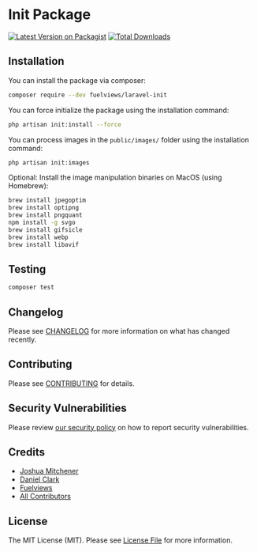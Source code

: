 # Init Package

[![Latest Version on Packagist](https://img.shields.io/packagist/v/fuelviews/laravel-init.svg?style=flat-square)](https://packagist.org/packages/fuelviews/laravel-init)
[![Total Downloads](https://img.shields.io/packagist/dt/fuelviews/laravel-init.svg?style=flat-square)](https://packagist.org/packages/fuelviews/laravel-init)

## Installation

You can install the package via composer:

```bash
composer require --dev fuelviews/laravel-init
```

You can force initialize the package using the installation command:


```bash
php artisan init:install --force
```

You can process images in the ```public/images/``` folder using the installation command:

```bash
php artisan init:images
```

Optional: Install the image manipulation binaries on MacOS (using Homebrew):

```bash
brew install jpegoptim
brew install optipng
brew install pngquant
npm install -g svgo
brew install gifsicle
brew install webp
brew install libavif
```

## Testing

```bash
composer test
```

## Changelog

Please see [CHANGELOG](CHANGELOG.md) for more information on what has changed recently.

## Contributing

Please see [CONTRIBUTING](CONTRIBUTING.md) for details.

## Security Vulnerabilities

Please review [our security policy](../../security/policy) on how to report security vulnerabilities.

## Credits

- [Joshua Mitchener](https://github.com/thejmitchener)
- [Daniel Clark](https://github.com/sweatybreeze)
- [Fuelviews](https://github.com/fuelviews)
- [All Contributors](../../contributors)

## License

The MIT License (MIT). Please see [License File](LICENSE.md) for more information.

